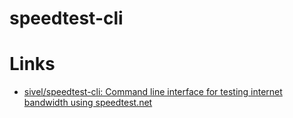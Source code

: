 # speedtest-cli

# Links

* [sivel/speedtest-cli: Command line interface for testing internet bandwidth using speedtest.net](https://github.com/sivel/speedtest-cli)



